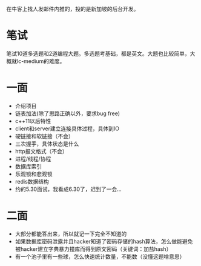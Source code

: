 在牛客上找人发邮件内推的，投的是新加坡的后台开发。



# 笔试

笔试10道多选题和2道编程大题。多选题考基础，都是英文。大题也比较简单，大概就lc-medium的难度。

# 一面

* 介绍项目
* 链表加法(除了思路正确以外，要求bug free)
* c++11以后特性
* client和server建立连接具体过程，具体到IO
* 硬链接和软链接（不会）
* 三次握手，具体状态是什么
* http报文格式（不会）
* 进程/线程/协程
* 数据库索引
* 乐观锁和悲观锁
* redis数据结构
* 约的5.30面试，我看成6.30了，迟到了一会...

# 二面

* 大部分都能答出来，所以就记一下完全不知道的
* 如果数据库密码泄露并且hacker知道了密码存储的hash算法，怎么做能避免被hacker建立字典暴力撞库而得到原文密码（关键词：加盐hash）
* 有一个池子里有一些球，怎么快速统计数量，不能数（没懂这题啥意思）